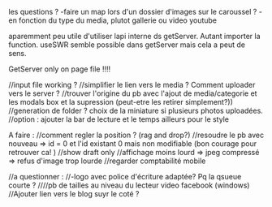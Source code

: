 les questions ?
-faire un map lors d'un dossier d'images sur le caroussel ?
-en fonction du type du media, plutot gallerie ou video youtube

aparemment peu utile d'utiliser lapi interne ds getServer. Autant importer la function.
useSWR semble possible dans getServer mais cela a peut de sens.

GetServer only on page file !!!!

//input file working ?
//simplifier le lien vers le media ? Comment uploader vers le server ?
//trouver l'origine du pb avec l'ajout de media/categorie et les modals box et la supression (peut-etre les retirer simplement?))
//generation de folder ? choix de la miniature si plusieurs photos uploadées.
//option : ajouter la bar de lecture et le temps ailleurs pour le style

A faire :
//comment regler la position ? (rag and drop?)
//resoudre le pb avec nouveau => id = 0 et l'id existant 0 mais non modifiable (bon courage pour retrouver ca! )
//show draft only
//affichage moins lourd => jpeg compressé => refus d'image trop lourde
//regarder comptabilité mobile

//a questionner :
//-logo avec police d'écriture adaptée? Pq la qsueue courte ?
////pb de tailles au niveau du lecteur video facebook (windows)
//Ajouter lien vers le blog suyr le coté ?
